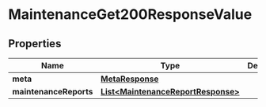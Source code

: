 

# MaintenanceGet200ResponseValue


## Properties

| Name | Type | Description | Notes |
|------------ | ------------- | ------------- | -------------|
|**meta** | [**MetaResponse**](MetaResponse.md) |  |  [optional] |
|**maintenanceReports** | [**List&lt;MaintenanceReportResponse&gt;**](MaintenanceReportResponse.md) |  |  [optional] |



